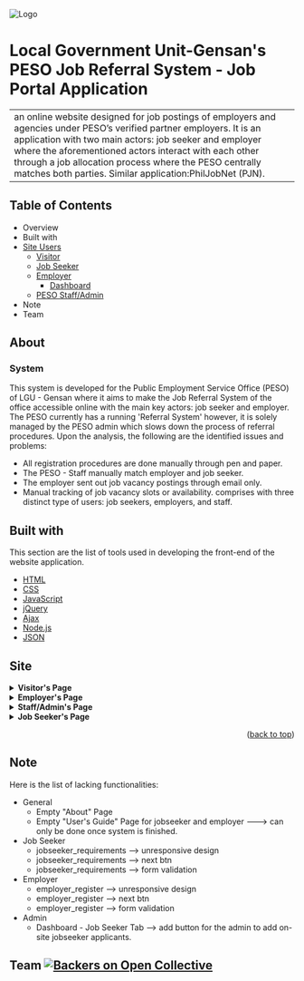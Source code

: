 

![Logo](https://github.com/NOTRE-DAME-OF-DADIANGAS-UNIVERSITY/PESO-JobReferral-FrontEnd-WebApp/blob/jarylle/images/admin/Referral_Logo.png?raw=true)

# Local Government Unit-Gensan's PESO Job Referral System - Job Portal Application
<table>
<tr>
<td>
an online website designed for job postings of employers and agencies under PESO’s verified partner employers. It is an application with two main actors: job seeker and employer where the aforementioned actors interact with each other through a job allocation process where the PESO centrally matches both parties. Similar application:PhilJobNet (PJN).
</td>
</tr>
</table>

## Table of Contents
* Overview
* Built with
* [Site Users](#heading)
  * [Visitor](#sub-heading)
  * [Job Seeker](#sub-heading)
  * [Employer](#sub-heading)
    * [Dashboard](#sub-heading)
  * [PESO Staff/Admin](#sub-heading)
* Note
* Team
  
## About
### System
This system is developed for the Public Employment Service Office (PESO) of LGU - Gensan where it aims to make the Job Referral System of the office accessible online with the main key actors: job seeker and employer. The PESO currently has a running 'Referral System' however, it is solely managed by the PESO admin which slows down the process of referral procedures. Upon the analysis, the following are the identified issues and problems:
* All registration procedures are done manually through pen and paper.
* The PESO - Staff manually match employer and job seeker.
* The employer sent out job vacancy postings through email only.
* Manual tracking of job vacancy slots or availability.
comprises with three distinct type of users: job seekers, employers, and staff. 

## Built with 
This section are the list of tools used in developing the front-end of the website application.

- [HTML](https://www.w3schools.com/html/)
- [CSS](https://www.w3schools.com/css/)
- [JavaScript](https://www.w3schools.com/js/)
- [jQuery](http://www.w3schools.com/jquery/jquery_ref_ajax.asp)
- [Ajax](http://www.w3schools.com/jquery/jquery_ref_ajax.asp)
- [Node.js](http://www.w3schools.com/jquery/jquery_ref_ajax.asp)
- [JSON](http://www.w3schools.com/jquery/jquery_ref_ajax.asp)

## Site
<details><summary><b>Visitor's Page</b></summary>
    A visitor user is a potential end-user of the system that either falls between a job seeker or an employer. The visitor user has no role in the system except browsing jobs posted with minimal privileges of viewing job details. 

The visitor is limited to the following privileges:
* Cannot apply for job vacancy unless the visitor signs up and creates an account as a job seeker.
* Cannot post a job vacancy unless the visitor signs up and creates an account as a employer.
* Cannot search or browse for job seeker's profile.
* Cannot find employer's profile.
</details>

<details><summary><b>Employer's Page</b></summary>

* Home: This serves as the landing page of the employer-side where it shares the same landing page across various users.
* Job Posts: In this page, it comprises all of the published job postings of the employer where it can be viewed in the same way formatted to job seeker's page. The employer can sort and search job postings.
* Find Job Seeker: In this page, employer has the privilege to browse all registered and approved job seeker applicant's profile where employer can search specific fields in the search bar such as name, skills, and etc.
* Dashboard: An administrative quick access to information that provides data visualization significant to employer. The dashboard comprises several tabs that uniquely has its own function.
  The following are the dashboard's tabs:
    * Dashboard - Tab: Shows quick quantitative report of the number of referred applicants, posted job vacancies, jobs posted, and applicants available. This also shows the recent activities of employer's job posting as well as recent successful job referrals. 
    * Applicants - Tab: Consist of two different tabs, approved applicants and pending applicants. 
      * Approved: It shows the list of successful referral applications where employer have approved the job seekers to be referred on the certain job specified.
      * Pending: It shows the list of job seekers who newly sent job referral application to the employer. The employer can view the profile of applicant, its NSRP Form 2, resume, and the specific job details that applicant has applied to. The employer can later on approve or reject the application.
    * Job Posts: This centrally manages the job vacancy postings of the employer.
      * Add Job Post: Employer 
      * Job Post Details
    * Notifications: Provides the employer the information of new relevant activities that informs the user to take action or decision on the certain notification.
    * Statistics: Provides reports and analysis of the trends and reports based on demographic and age category analytics.
* User's Guide: This serves as a user manual where it intend to assist employer on how to use the system. `not yet implemented.`
* About: This page showcases the Job Portal Application information as well sa the PESO - Gensan background.
* Profile:
    * Company Profile: This page is intended for employer's NSRP 2 registration where company background, establishment details, and requirements is being asked. Without the completion of this form, the employer hereby limited of unability to post job vacancy and receive job seeker applications.
    * Manage Account: This is the account settings of the employer where he/she can modify own password.
    * Logout: Ends access with the web application.
</details>

<details><summary><b>Staff/Admin's Page</b></summary>


 
Within the context of administrator pages, typically involves functionalities that allow administrators to manage and oversee all aspects, including both the employer/company and jobseeker sides.
* Home: This section likely serves as the landing page for administrators, providing an overview or summary of important information.
* View: This section provides access to view different entities within the system, such as jobs and companies. It may include sub-sections:
  * Jobs: This allows administrators to view job listings from different employers.
  * Company: This provides access to view company profiles, including full details about the companies registered in the system.
* Dashboard: This section likely offers a comprehensive overview of system statistics and other functionalities relevant to the administrator's role. It includes functionalities where the administrator can manage job seekers and employers.
   * Dashboard: Can view the statistics. This includes the ff: Number of Referrals, Interview, Number of Approved Jobseekers, Number of Approved Employers, Number of Pending Jobseeker, Number of Pending Employers, Recent Referred, and Recent Job Posts.
   * Job Seeker:	The administrator can access two tabs: the "Approved" tab and the "Pending" tab.
      * Approved Tab
      * Pending Tab
    * Employer: The administrator can access two tabs: the "Approved" tab and the "Pending" tab.
       * Approved Tab
       * Pending Tab
    * Referrals: This section displays the referred jobseekers of the PESO Staff to a specific employer. The following are the pieces of information that an administrator can see: Employer ID, Job Title/Position, Company, Jobseeker ID, Date Interviewed, Date Approved, and Status.
    * Notifications: This section provides real-time updates on referral status and facilitates communication between users, serving as a central hub for alerts, reminders, and documentation.
* About: This section may contain information about the system, such as its purpose, features, version details, and contact information for support or inquiries. 


</details>
<details><summary><b>Job Seeker's Page</b></summary>

The platform is designed to assist job seekers in efficiently finding employment opportunities. It features various sections including Home, where users can access job vacancies and statistical reports; Find, which allows users to search for specific job listings or companies; Dashboard, providing data visualization and application management tools; User's Guide, offering assistance in navigating the platform; About, providing an overview of the job portal and supporting organization; Profile, enabling users to input personal information and manage their accounts effectively.

 * Home: This is the landing page for Job Seekers where they can view available job vacancies, as well as a quick summary of the web application's statistical report.
 * Find: This page will help Job Seekers search for job vacancies efficiently. The Find page includes two sub-pages:
   * Find - Job: This page is intended for Job Seekers to view and search the list of available job vacancies, as well as filter and narrow down the search results.
     * See More(View Job): This page allows Job Seekers to view the details of the job vacancy, including the Job Position, Description, Qualifications, Work Location, Company, Salary Range, etc.
   * Find - Company: This page is intended for Job Seekers to search for a specific company and view the job listings of that company. The number of available job vacancies is also displayed under the company.
     * View Company: This page shows the Company's Description, CEO, Industry, Revenue, and most importantly, the Job Listings/Vacancies.
 * Dashboard: This page provides data visualization and application management for Job Seekers, including multiple tabs:
   * Dashboard: This tab allows Job Seekers to view a statistical report of the numbers of Job Matches, Total Vacancies, Pending Applications, etc. Quick access to Recent Applications and a list of Recommended Jobs is also provided.
   * My Applications: This tab allows Job Seekers to view the list of their applications to various job vacancies, where they can view the job details and NSRP Form 1. Job Seekers may also cancel their applications.
   * Notifications: This tab shows notifications for Job Seekers, alerting them regarding information from Companies or the PESO Admin.
   * Recently Viewed: This tab shows the history of job vacancies that Job Seekers have viewed.
 * User's Guide: This page serves as a guide for Job Seekers on how to navigate the web application and explains various functionalities.
 * About: This page provides an overview of the PESO Job Portal, as well as information regarding the background of PESO-Gensan. Support and contact information are also located here for further inquiries.
 * Profile: This page allows Job Seekers to input their own background information, view their profile information, manage their account, and log out of the web application.
   * View Profile: This page contains the personal information of the Job Seeker, such as name, email, contact number, sex, etc.
     * View More: This sub-section is an extension of the profile information where additional information about the Job Seeker is displayed.
     * View NSRP Form: This page is essentially the View Profile page but only displayed in the NSRP Form. Job Seekers may also print this out.
   * NSRP Form 1: This page gathers the relevant information of the Job Seeker that will serve as their background before they can apply to any job vacancy.
   * Manage Account: This page allows Job Seekers to change their account information such as Username, Email, and Password.
   * Log Out: Ends the session of the user and exits the web application.
</details>
<p align="right">(<a href="#lgu-gensans-peso-job-referral-system---job-portal-application">back to top</a>)</p>

## Note
Here is the list of lacking functionalities:
* General
   * Empty "About" Page
   * Empty "User's Guide" Page for jobseeker and employer ---> can only be done once system is finished.
* Job Seeker
   * jobseeker_requirements --> unresponsive design
   * jobseeker_requirements --> next btn
   * jobseeker_requirements --> form validation
* Employer
   * employer_register --> unresponsive design
   * employer_register --> next btn
   * employer_register --> form validation
* Admin
   * Dashboard - Job Seeker Tab
     --> add button for the admin to add on-site jobseeker applicants.

## Team [![Backers on Open Collective](https://opencollective.com/git-point/backers/badge.svg)](#backers)
<!-- [![Jarylle Taquiqui](https://avatars1.githubusercontent.com/u/12688534?v=3&s=144)](https://github.com/iharsh234)  | [![Jameelah A. Malong](https://github.com/iharsh234/WebApp/blob/master/images/quandl.jpg)](https://www.quandl.com/) [![Jameelah A. Malong](https://github.com/iharsh234/WebApp/blob/master/images/quandl.jpg)](https://www.quandl.com/) 
---|---
[Jarylle Taquiqui](https://github.com/iharsh234) |[Jameelah A. Malong](https://www.quandl.com) | [Jameelah A. Malong](https://www.quandl.com) 
## [License](https://github.com/iharsh234/WebApp/blob/master/LICENSE.md)

MIT © [Harsh Vijay ](https://github.com/iharsh234) -->


